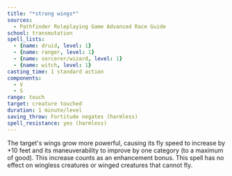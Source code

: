 ```yaml
---
title: "*strong wings*"
sources:
  - Pathfinder Roleplaying Game Advanced Race Guide
school: transmutation
spell_lists:
  - {name: druid, level: 1}
  - {name: ranger, level: 1}
  - {name: sorcerer/wizard, level: 1}
  - {name: witch, level: 1}
casting_time: 1 standard action
components:
  - V
  - S
range: touch
target: creature touched
duration: 1 minute/level
saving_throw: Fortitude negates (harmless)
spell_resistance: yes (harmless)
---
```


The target's wings grow more powerful, causing its fly speed to increase by +10 feet and its maneuverability to improve by one category (to a maximum of good). This increase counts as an enhancement bonus. This spell has no effect on wingless creatures or winged creatures that cannot fly.